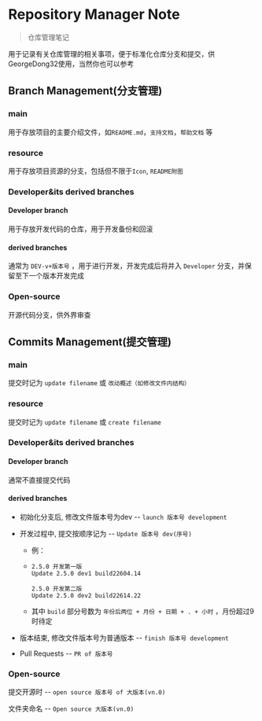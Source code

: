 # Repository Manager Note

> 仓库管理笔记

用于记录有关仓库管理的相关事项，便于标准化仓库分支和提交，供GeorgeDong32使用，当然你也可以参考

## Branch Management(分支管理)

### main

用于存放项目的主要介绍文件，如`README.md`，`支持文档`，`帮助文档` 等

### resource

用于存放项目资源的分支，包括但不限于`Icon`, `README附图`

### Developer&its derived branches

#### Developer branch

用于存放开发代码的仓库，用于开发备份和回滚

#### derived branches

通常为 `DEV-v+版本号` ，用于进行开发，开发完成后将并入 `Developer` 分支，并保留至下一个版本开发完成

### Open-source

开源代码分支，供外界审查

## Commits Management(提交管理)

### main

提交时记为 `update filename` 或 `改动概述（如修改文件内结构） ` 

### resource

提交时记为 `update filename` 或 `create filename` 

### Developer&its derived branches

#### Developer branch

通常不直接提交代码

#### derived branches

* 初始化分支后, 修改文件版本号为dev -- `launch 版本号 development`
* 开发过程中, 提交按顺序记为 -- `Update 版本号 dev(序号)`

  * 例：
  * ```
    2.5.0 开发第一版
    Update 2.5.0 dev1 build22604.14
    
    2.5.0 开发第二版
    Update 2.5.0 dev2 build22614.22
    ```
  * 其中 `build` 部分号数为 `年份后两位 + 月份 + 日期 + . + 小时` ，月份超过9时待定

* 版本结束, 修改文件版本号为普通版本 -- `finish 版本号 development`
* Pull Requests -- `PR of 版本号`

### Open-source

提交开源时 -- `open source 版本号 of 大版本(vn.0)`

文件夹命名 -- `Open source 大版本(vn.0)`

